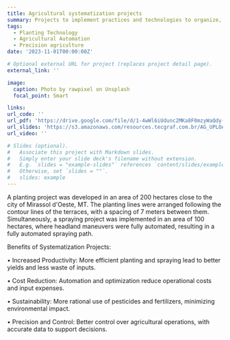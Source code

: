 ```yaml
---
title: Agricultural systematization projects
summary: Projects to implement practices and technologies to organize, optimize and automate agricultural operations.
tags:
  - Planting Technology
  - Agricultural Automation
  - Precision agriculture
date: '2023-11-01T00:00:00Z'

# Optional external URL for project (replaces project detail page).
external_link: ''

image:
  caption: Photo by rawpixel on Unsplash
  focal_point: Smart

links:
url_code: ''
url_pdf: 'https://drive.google.com/file/d/1-4wWl6iUdunc2MKa8F0mzyWaQdy-fDN3/view?usp=sharing'
url_slides: 'https://s3.amazonaws.com/resources.tecgraf.com.br/AG_UPLOADS/375c4038-7ee0-451c-8a23-c7c3077a3f26.htm'
url_video: ''

# Slides (optional).
#   Associate this project with Markdown slides.
#   Simply enter your slide deck's filename without extension.
#   E.g. `slides = "example-slides"` references `content/slides/example-slides.md`.
#   Otherwise, set `slides = ""`.
#   slides: example
---
```


A planting project was developed in an area of ​​200 hectares close to the city of Mirassol d'Oeste, MT. The planting lines were arranged following the contour lines of the terraces, with a spacing of 7 meters between them. Simultaneously, a spraying project was implemented in an area of ​​100 hectares, where headland maneuvers were fully automated, resulting in a fully automated spraying path.

Benefits of Systematization Projects:


• Increased Productivity: More efficient planting and spraying lead to better yields and less waste of inputs.


• Cost Reduction: Automation and optimization reduce operational costs and input expenses.


• Sustainability: More rational use of pesticides and fertilizers, minimizing environmental impact.


• Precision and Control: Better control over agricultural operations, with accurate data to support decisions.
